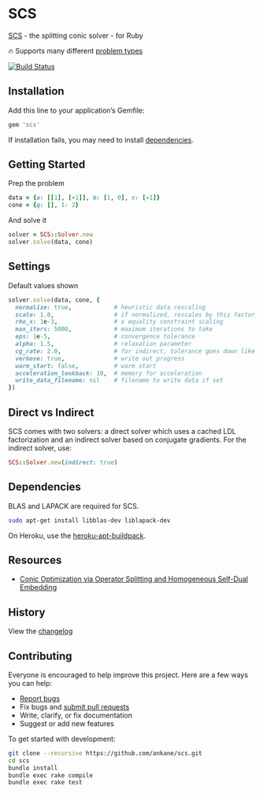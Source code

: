 # SCS

[SCS](https://github.com/cvxgrp/scs) - the splitting conic solver - for Ruby

:fire: Supports many different [problem types](https://www.cvxpy.org/tutorial/advanced/index.html#choosing-a-solver)

[![Build Status](https://github.com/ankane/scs/workflows/build/badge.svg?branch=master)](https://github.com/ankane/scs/actions)

## Installation

Add this line to your application’s Gemfile:

```ruby
gem 'scs'
```

If installation fails, you may need to install [dependencies](#dependencies).

## Getting Started

Prep the problem

```ruby
data = {a: [[1], [-1]], b: [1, 0], c: [-1]}
cone = {q: [], l: 2}
```

And solve it

```ruby
solver = SCS::Solver.new
solver.solve(data, cone)
```

## Settings

Default values shown

```ruby
solver.solve(data, cone, {
  normalize: true,            # heuristic data rescaling
  scale: 1.0,                 # if normalized, rescales by this factor
  rho_x: 1e-3,                # x equality constraint scaling
  max_iters: 5000,            # maximum iterations to take
  eps: 1e-5,                  # convergence tolerance
  alpha: 1.5,                 # relaxation parameter
  cg_rate: 2.0,               # for indirect, tolerance goes down like (1/iter)^cg_rate
  verbose: true,              # write out progress
  warm_start: false,          # warm start
  acceleration_lookback: 10,  # memory for acceleration
  write_data_filename: nil    # filename to write data if set
})
```

## Direct vs Indirect

SCS comes with two solvers: a direct solver which uses a cached LDL factorization and an indirect solver based on conjugate gradients. For the indirect solver, use:

```ruby
SCS::Solver.new(indirect: true)
```

## Dependencies

BLAS and LAPACK are required for SCS.

```sh
sudo apt-get install libblas-dev liblapack-dev
```

On Heroku, use the [heroku-apt-buildpack](https://github.com/heroku/heroku-buildpack-apt).

## Resources

- [Conic Optimization via Operator Splitting and Homogeneous Self-Dual Embedding](https://web.stanford.edu/~boyd/papers/scs.html)

## History

View the [changelog](https://github.com/ankane/scs/blob/master/CHANGELOG.md)

## Contributing

Everyone is encouraged to help improve this project. Here are a few ways you can help:

- [Report bugs](https://github.com/ankane/scs/issues)
- Fix bugs and [submit pull requests](https://github.com/ankane/scs/pulls)
- Write, clarify, or fix documentation
- Suggest or add new features

To get started with development:

```sh
git clone --recursive https://github.com/ankane/scs.git
cd scs
bundle install
bundle exec rake compile
bundle exec rake test
```
